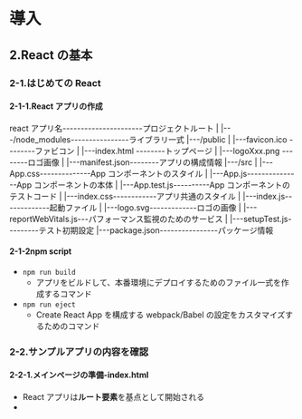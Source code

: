 # 導入

## 2.React の基本

### 2-1.はじめての React

#### 2-1-1.React アプリの作成

react アプリ名----------------------プロジェクトルート
|
|---/node_modules----------------ライブラリ一式
|---/public
| |---favicon.ico --------ファビコン
| |---index.html --------トップページ
| |---logoXxx.png --------ロゴ画像
| |---manifest.json--------アプリの構成情報
|---/src
| |---App.css--------------App コンポーネントのスタイル
| |---App.js---------------App コンポーネントの本体
| |---App.test.js----------App コンポーネントのテストコード
| |---index.css------------アプリ共通のスタイル
| |---index.js-------------起動ファイル
| |---logo.svg-------------ロゴの画像
| |---reportWebVitals.js---パフォーマンス監視のためのサービス
| |---setupTest.js---------テスト初期設定
|---package.json----------------パッケージ情報

#### 2-1-2npm script

- `npm run build`
  - アプリをビルドして、本番環境にデプロイするためのファイル一式を作成するコマンド
- `npm run eject`
  - Create React App を構成する webpack/Babel の設定をカスタマイズするためのコマンド

### 2-2.サンプルアプリの内容を確認

#### 2-2-1.メインページの準備-index.html

- React アプリは**ルート要素**を基点として開始される
- <script>要素は不要→バンドルによって生成された.jsファイルの名前に基づいて、webpackが後から.htmlファイルに反映するため。

#### 2-2-2.アプリを起動するためのエントリーポイント-index.js

- **createRot(container[,options])**
  - container: React アプリの埋め込み先(要素オブジェクト)
  - options: 動作オプション
- **JSX**:Javascript の拡張構文絵 Javascript のコードにタグ構造を埋め込むための仕組み

#### 2-2-3. Strict モード

- 以下のコードは警告を発する
  - 安全でないライフサイクル
  - レガシーな refAPI, contextAPI の使用
  - 非推奨な findDOMNode メソッドの利用

#### 2-2-4.ページを構成する UI 部品-App.js

### 2-3.JSX の基本
